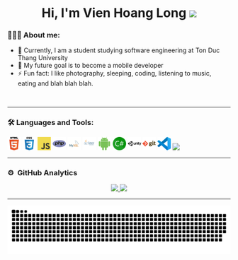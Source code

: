 <h1 align="center">Hi, I'm Vien Hoang Long <img src="https://media.giphy.com/media/hvRJCLFzcasrR4ia7z/giphy.gif" width="25px"></h1>

### 👨🏻‍💻 About me:

- 🔭 Currently, I am a student studying software engineering at Ton Duc Thang University
- 🌱 My future goal is to become a mobile developer
- ⚡ Fun fact: I like photography, sleeping, coding, listening to music, eating and blah blah blah.
<br>
<hr>

### 🛠 Languages and Tools:

<code><img height="30" src="https://raw.githubusercontent.com/github/explore/80688e429a7d4ef2fca1e82350fe8e3517d3494d/topics/html/html.png"></code>
<code><img height="30" src="https://raw.githubusercontent.com/github/explore/80688e429a7d4ef2fca1e82350fe8e3517d3494d/topics/css/css.png"></code>
<code><img height="30" src="https://raw.githubusercontent.com/github/explore/80688e429a7d4ef2fca1e82350fe8e3517d3494d/topics/javascript/javascript.png"></code>
<code><img height="30" src="https://raw.githubusercontent.com/github/explore/80688e429a7d4ef2fca1e82350fe8e3517d3494d/topics/php/php.png"></code>
<code><img height="30" src="https://raw.githubusercontent.com/github/explore/80688e429a7d4ef2fca1e82350fe8e3517d3494d/topics/mysql/mysql.png"></code>
<code><img height="30" src="https://raw.githubusercontent.com/github/explore/80688e429a7d4ef2fca1e82350fe8e3517d3494d/topics/java/java.png"></code>
<code><img height="30" src="https://raw.githubusercontent.com/github/explore/80688e429a7d4ef2fca1e82350fe8e3517d3494d/topics/android/android.png"></code>
<code><img height="30" src="https://raw.githubusercontent.com/github/explore/80688e429a7d4ef2fca1e82350fe8e3517d3494d/topics/csharp/csharp.png"></code>
<code><img height="30" src="https://raw.githubusercontent.com/github/explore/80688e429a7d4ef2fca1e82350fe8e3517d3494d/topics/unity/unity.png"></code>
<code><img height="30" src="https://raw.githubusercontent.com/github/explore/80688e429a7d4ef2fca1e82350fe8e3517d3494d/topics/git/git.png"></code>
<code><img height="30" src="https://raw.githubusercontent.com/github/explore/80688e429a7d4ef2fca1e82350fe8e3517d3494d/topics/visual-studio-code/visual-studio-code.png"></code>
<code><img height="30" src="https://avatars.githubusercontent.com/u/9919?s=200&v=4"></code>

<hr/>

### ⚙️ &nbsp;GitHub Analytics

<p align="center">
<a href="https://github.com/vienhoanglong">
  <img height="180em" src="https://github-readme-stats-eight-theta.vercel.app/api?username=vienhoanglong&show_icons=true&theme=radical&include_all_commits=true&count_private=true"/>
  <img height="180em" src="https://github-readme-stats-eight-theta.vercel.app/api/top-langs/?username=vienhoanglong&layout=compact&langs_count=15&theme=radical"/>
</a>
</p>
<hr />

<div align="center">
  <img  src="img/grid-snake.svg"
    alt="vienhoanglong" />
</div>
